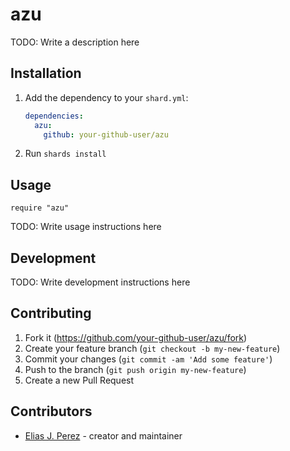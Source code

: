 # azu

TODO: Write a description here

## Installation

1. Add the dependency to your `shard.yml`:

   ```yaml
   dependencies:
     azu:
       github: your-github-user/azu
   ```

2. Run `shards install`

## Usage

```crystal
require "azu"
```

TODO: Write usage instructions here

## Development

TODO: Write development instructions here

## Contributing

1. Fork it (<https://github.com/your-github-user/azu/fork>)
2. Create your feature branch (`git checkout -b my-new-feature`)
3. Commit your changes (`git commit -am 'Add some feature'`)
4. Push to the branch (`git push origin my-new-feature`)
5. Create a new Pull Request

## Contributors

- [Elias J. Perez](https://github.com/your-github-user) - creator and maintainer
